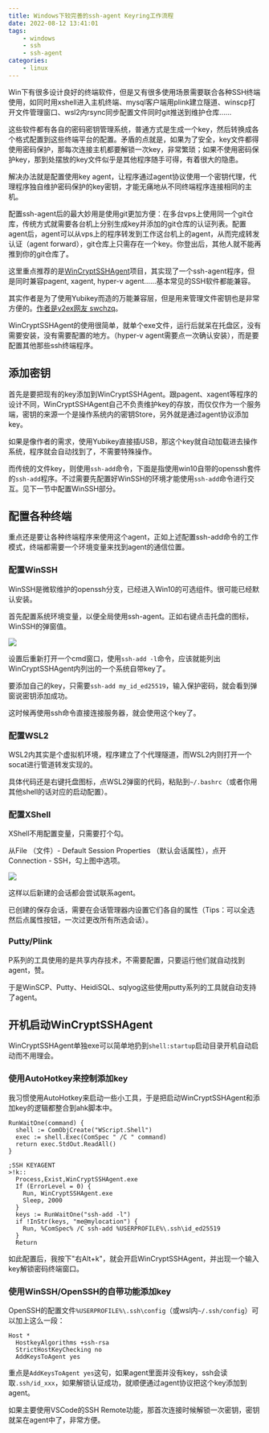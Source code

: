 ```yaml
---
title: Windows下较完善的ssh-agent Keyring工作流程
date: 2022-08-12 13:41:01
tags:
	- windows
	- ssh
	- ssh-agent
categories:
	- linux
---
```


Win下有很多设计良好的终端软件，但是又有很多使用场景需要联合各种SSH终端使用，如同时用xshell进入主机终端、mysql客户端用plink建立隧道、winscp打开文件管理窗口、wsl2内rsync同步配置文件同时git推送到维护仓库……

这些软件都有各自的密码密钥管理系统，普通方式是生成一个key，然后转换成各个格式配置到这些终端平台的配置。矛盾的点就是，如果为了安全，key文件都得使用密码保护，那每次连接主机都要解锁一次key，非常繁琐；如果不使用密码保护key，那到处摆放的key文件似乎是其他程序随手可得，有着很大的隐患。

解决办法就是配置使用key agent，让程序通过agent协议使用一个密钥代理，代理程序独自维护密码保护的key密钥，才能无痛地从不同终端程序连接相同的主机。

<!-- more -->

配置ssh-agent后的最大妙用是使用git更加方便：在多台vps上使用同一个git仓库，传统方式就需要各台机上分别生成key并添加的git仓库的认证列表。配置agent后，agent可以从vps上的程序转发到工作这台机上的agent，从而完成转发认证（agent forward），git仓库上只需存在一个key。你登出后，其他人就不能再推到你的git仓库了。

这里重点推荐的是[WinCryptSSHAgent](https://github.com/buptczq/WinCryptSSHAgent)项目，其实现了一个ssh-agent程序，但是同时兼容pagent, xagent, hyper-v agent……基本常见的SSH软件都能兼容。

其实作者是为了使用Yubikey而造的万能兼容层，但是用来管理文件密钥也是非常方便的。[作者是v2ex网友 swchzq](https://www.v2ex.com/t/565640)。

WinCryptSSHAgent的使用很简单，就单个exe文件，运行后就呆在托盘区，没有需要安装，没有需要配置的地方。（hyper-v agent需要点一次确认安装），而是要配置其他那些ssh终端程序。

## 添加密钥

首先是要把现有的key添加到WinCryptSSHAgent。跟pagent、xagent等程序的设计不同，WinCryptSSHAgent自己不负责维护key的存放，而仅仅作为一个服务端，密钥的来源一个是操作系统内的密钥Store，另外就是通过agent协议添加key。

如果是像作者的需求，使用Yubikey直接插USB，那这个key就自动加载进去操作系统，程序就会自动找到了，不需要特殊操作。

而传统的文件key，则使用`ssh-add`命令，下面是指使用win10自带的openssh套件的`ssh-add`程序。不过需要先配置好WinSSH的环境才能使用`ssh-add`命令进行交互。见下一节中配置WinSSH部分。


## 配置各种终端

重点还是要让各种终端程序来使用这个agent，正如上述配置ssh-add命令的工作模式，终端都需要一个环境变量来找到agent的通信位置。

### 配置WinSSH

WinSSH是微软维护的openssh分支，已经进入Win10的可选组件。很可能已经默认安装。

首先配置系统环境变量，以便全局使用ssh-agent。正如右键点击托盘的图标，WinSSH的弹窗值。

![](sysenv.png)

设置后重新打开一个cmd窗口，使用`ssh-add -l`命令，应该就能列出WinCryptSSHAgent内列出的一个系统自带key了。

要添加自己的key，只需要`ssh-add my_id_ed25519`，输入保护密码，就会看到弹窗说密钥添加成功。

这时候再使用ssh命令直接连接服务器，就会使用这个key了。

### 配置WSL2

WSL2内其实是个虚拟机环境，程序建立了个代理隧道，而WSL2内则打开一个socat进行管道转发实现的。

具体代码还是右键托盘图标，点WSL2弹窗的代码，粘贴到`~/.bashrc`（或者你用其他shell的话对应的启动配置）。

### 配置XShell

XShell不用配置变量，只需要打个勾。

从File （文件）- Default Session Properties （默认会话属性），点开Connection - SSH，勾上图中选项。

![](xshell.png)

这样以后新建的会话都会尝试联系agent。

已创建的保存会话，需要在会话管理器内设置它们各自的属性（Tips：可以全选然后点属性按钮，一次过更改所有所选会话）。

### Putty/Plink

P系列的工具使用的是共享内存技术，不需要配置，只要运行他们就自动找到agent，赞。

于是WinSCP、Putty、HeidiSQL、sqlyog这些使用putty系列的工具就自动支持了agent。


## 开机启动WinCryptSSHAgent

WinCryptSSHAgent单独exe可以简单地扔到`shell:startup`启动目录开机自动启动而不用理会。

### 使用AutoHotkey来控制添加key

我习惯使用AutoHotkey来启动一些小工具，于是把启动WinCryptSSHAgent和添加key的逻辑都整合到ahk脚本中。

```
RunWaitOne(command) {
  shell := ComObjCreate("WScript.Shell")
  exec := shell.Exec(ComSpec " /C " command)
  return exec.StdOut.ReadAll()
}

;SSH KEYAGENT
>!k::
  Process,Exist,WinCryptSSHAgent.exe
  If (ErrorLevel = 0) {
    Run, WinCryptSSHAgent.exe
    Sleep, 2000
  }
  keys := RunWaitOne("ssh-add -l")
  if !InStr(keys, "me@mylocation") {
    Run, %ComSpec% /C ssh-add %USERPROFILE%\.ssh\id_ed25519
  }
  Return
```

如此配置后，我按下"右Alt+k"，就会开启WinCryptSSHAgent，并出现一个输入key解锁密码终端窗口。

### 使用WinSSH/OpenSSH的自带功能添加key

OpenSSH的配置文件`%USERPROFILE%\.ssh\config`（或wsl内`~/.ssh/config`）可以加上这么一段：

```
Host *
  HostkeyAlgorithms +ssh-rsa
  StrictHostKeyChecking no
  AddKeysToAgent yes
```

重点是`AddKeysToAgent yes`这句，如果agent里面并没有key，ssh会读取`.ssh/id_xxx`，如果解锁认证成功，就顺便通过agent协议把这个key添加到agent。

如果主要使用VSCode的SSH Remote功能，那首次连接时候解锁一次密钥，密钥就呆在agent中了，非常方便。

